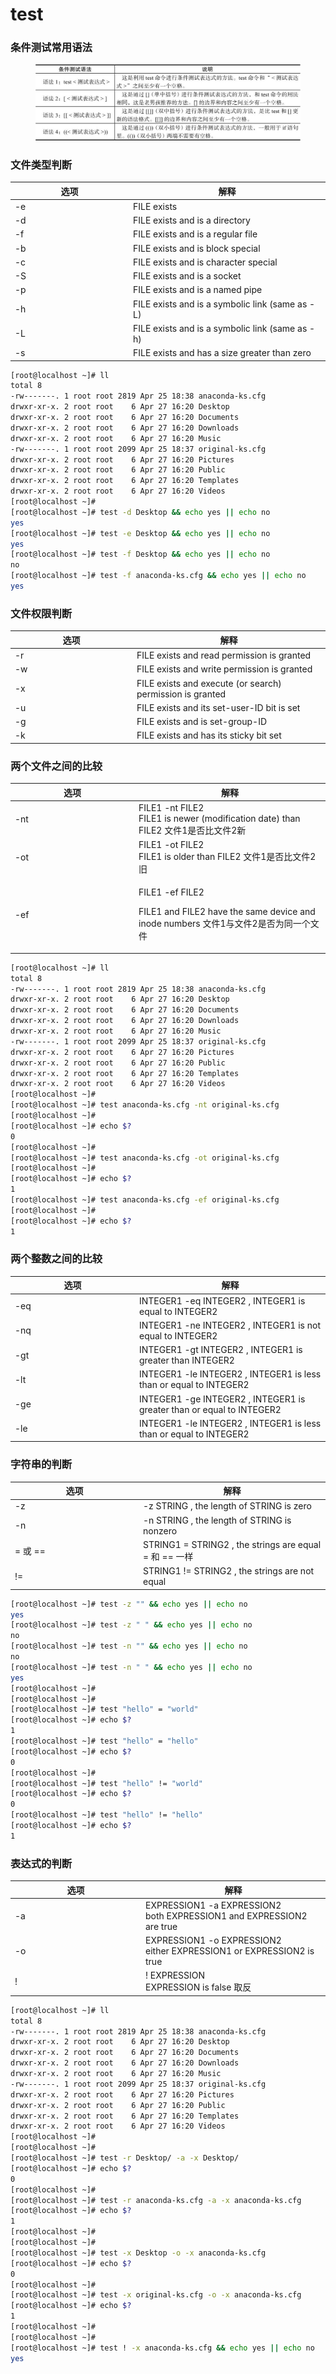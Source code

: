 # test

### 条件测试常用语法

<figure><img src="../../.gitbook/assets/image (4).png" alt=""><figcaption></figcaption></figure>



### 文件类型判断

<table><thead><tr><th width="175">选项</th><th>解释</th></tr></thead><tbody><tr><td>-e</td><td>FILE exists</td></tr><tr><td>-d</td><td>FILE exists and is a directory</td></tr><tr><td>-f</td><td>FILE exists and is a regular file</td></tr><tr><td>-b</td><td>FILE exists and is block special</td></tr><tr><td>-c</td><td>FILE exists and is character special</td></tr><tr><td>-S</td><td>FILE exists and is a socket</td></tr><tr><td>-p</td><td>FILE exists and is a named pipe</td></tr><tr><td>-h</td><td>FILE exists and is a symbolic link (same as -L)</td></tr><tr><td>-L</td><td>FILE exists and is a symbolic link (same as -h)</td></tr><tr><td>-s</td><td>FILE exists and has a size greater than zero</td></tr></tbody></table>

```bash
[root@localhost ~]# ll
total 8
-rw-------. 1 root root 2819 Apr 25 18:38 anaconda-ks.cfg
drwxr-xr-x. 2 root root    6 Apr 27 16:20 Desktop
drwxr-xr-x. 2 root root    6 Apr 27 16:20 Documents
drwxr-xr-x. 2 root root    6 Apr 27 16:20 Downloads
drwxr-xr-x. 2 root root    6 Apr 27 16:20 Music
-rw-------. 1 root root 2099 Apr 25 18:37 original-ks.cfg
drwxr-xr-x. 2 root root    6 Apr 27 16:20 Pictures
drwxr-xr-x. 2 root root    6 Apr 27 16:20 Public
drwxr-xr-x. 2 root root    6 Apr 27 16:20 Templates
drwxr-xr-x. 2 root root    6 Apr 27 16:20 Videos
[root@localhost ~]# 
[root@localhost ~]# test -d Desktop && echo yes || echo no
yes
[root@localhost ~]# test -e Desktop && echo yes || echo no
yes
[root@localhost ~]# test -f Desktop && echo yes || echo no
no
[root@localhost ~]# test -f anaconda-ks.cfg && echo yes || echo no
yes
```



### 文件权限判断

<table><thead><tr><th width="181">选项</th><th>解释</th></tr></thead><tbody><tr><td>-r</td><td>FILE exists and read permission is granted</td></tr><tr><td>-w</td><td>FILE exists and write permission is granted</td></tr><tr><td>-x</td><td>FILE exists and execute (or search) permission is granted</td></tr><tr><td>-u</td><td>FILE exists and its set-user-ID bit is set</td></tr><tr><td>-g</td><td>FILE exists and is set-group-ID</td></tr><tr><td>-k</td><td>FILE exists and has its sticky bit set</td></tr></tbody></table>



### 两个文件之间的比较

<table><thead><tr><th width="184">选项</th><th>解释</th></tr></thead><tbody><tr><td>-nt</td><td>FILE1 -nt FILE2<br>FILE1 is newer (modification date) than FILE2 文件1是否比文件2新</td></tr><tr><td>-ot</td><td>FILE1 -ot FILE2<br>FILE1 is older than FILE2 文件1是否比文件2旧</td></tr><tr><td>-ef</td><td><p>FILE1 -ef FILE2</p><p>FILE1 and FILE2 have the same device and inode numbers 文件1与文件2是否为同一个文件</p></td></tr></tbody></table>

```bash
[root@localhost ~]# ll
total 8
-rw-------. 1 root root 2819 Apr 25 18:38 anaconda-ks.cfg
drwxr-xr-x. 2 root root    6 Apr 27 16:20 Desktop
drwxr-xr-x. 2 root root    6 Apr 27 16:20 Documents
drwxr-xr-x. 2 root root    6 Apr 27 16:20 Downloads
drwxr-xr-x. 2 root root    6 Apr 27 16:20 Music
-rw-------. 1 root root 2099 Apr 25 18:37 original-ks.cfg
drwxr-xr-x. 2 root root    6 Apr 27 16:20 Pictures
drwxr-xr-x. 2 root root    6 Apr 27 16:20 Public
drwxr-xr-x. 2 root root    6 Apr 27 16:20 Templates
drwxr-xr-x. 2 root root    6 Apr 27 16:20 Videos
[root@localhost ~]# 
[root@localhost ~]# test anaconda-ks.cfg -nt original-ks.cfg 
[root@localhost ~]# 
[root@localhost ~]# echo $?
0
[root@localhost ~]# 
[root@localhost ~]# test anaconda-ks.cfg -ot original-ks.cfg 
[root@localhost ~]# 
[root@localhost ~]# echo $?
1
[root@localhost ~]# test anaconda-ks.cfg -ef original-ks.cfg 
[root@localhost ~]# 
[root@localhost ~]# echo $?
1
```



### 两个整数之间的比较

<table><thead><tr><th width="185">选项</th><th>解释</th></tr></thead><tbody><tr><td>-eq</td><td>INTEGER1 -eq INTEGER2 , INTEGER1 is equal to INTEGER2</td></tr><tr><td>-nq</td><td>INTEGER1 -ne INTEGER2 , INTEGER1 is not equal to INTEGER2</td></tr><tr><td>-gt</td><td>INTEGER1 -gt INTEGER2 , INTEGER1 is greater than INTEGER2</td></tr><tr><td>-lt</td><td>INTEGER1 -le INTEGER2 , INTEGER1 is less than or equal to INTEGER2</td></tr><tr><td>-ge</td><td>INTEGER1 -ge INTEGER2 , INTEGER1 is greater than or equal to INTEGER2</td></tr><tr><td>-le</td><td>INTEGER1 -le INTEGER2 , INTEGER1 is less than or equal to INTEGER2</td></tr></tbody></table>



### 字符串的判断

<table><thead><tr><th width="191">选项</th><th>解释</th></tr></thead><tbody><tr><td>-z</td><td>-z STRING , the length of STRING is zero</td></tr><tr><td>-n</td><td>-n STRING , the length of STRING is nonzero</td></tr><tr><td>= 或 ==</td><td>STRING1 = STRING2 , the strings are equal  = 和 == 一样</td></tr><tr><td>!=</td><td>STRING1 != STRING2 , the strings are not equal</td></tr></tbody></table>

```bash
[root@localhost ~]# test -z "" && echo yes || echo no
yes
[root@localhost ~]# test -z " " && echo yes || echo no
no
[root@localhost ~]# test -n "" && echo yes || echo no
no
[root@localhost ~]# test -n " " && echo yes || echo no
yes
[root@localhost ~]#
[root@localhost ~]#
[root@localhost ~]# test "hello" = "world"
[root@localhost ~]# echo $?
1
[root@localhost ~]# test "hello" = "hello"
[root@localhost ~]# echo $?
0
[root@localhost ~]# 
[root@localhost ~]# test "hello" != "world"
[root@localhost ~]# echo $?
0
[root@localhost ~]# test "hello" != "hello"
[root@localhost ~]# echo $?
1
```



### 表达式的判断

<table><thead><tr><th width="195">选项</th><th>解释</th></tr></thead><tbody><tr><td>-a</td><td>EXPRESSION1 -a EXPRESSION2<br>both EXPRESSION1 and EXPRESSION2 are true</td></tr><tr><td>-o</td><td>EXPRESSION1 -o EXPRESSION2<br>either EXPRESSION1 or EXPRESSION2 is true</td></tr><tr><td>!</td><td>! EXPRESSION<br>EXPRESSION is false 取反</td></tr></tbody></table>

```bash
[root@localhost ~]# ll
total 8
-rw-------. 1 root root 2819 Apr 25 18:38 anaconda-ks.cfg
drwxr-xr-x. 2 root root    6 Apr 27 16:20 Desktop
drwxr-xr-x. 2 root root    6 Apr 27 16:20 Documents
drwxr-xr-x. 2 root root    6 Apr 27 16:20 Downloads
drwxr-xr-x. 2 root root    6 Apr 27 16:20 Music
-rw-------. 1 root root 2099 Apr 25 18:37 original-ks.cfg
drwxr-xr-x. 2 root root    6 Apr 27 16:20 Pictures
drwxr-xr-x. 2 root root    6 Apr 27 16:20 Public
drwxr-xr-x. 2 root root    6 Apr 27 16:20 Templates
drwxr-xr-x. 2 root root    6 Apr 27 16:20 Videos
[root@localhost ~]# 
[root@localhost ~]# 
[root@localhost ~]# test -r Desktop/ -a -x Desktop/
[root@localhost ~]# echo $?
0
[root@localhost ~]# 
[root@localhost ~]# test -r anaconda-ks.cfg -a -x anaconda-ks.cfg 
[root@localhost ~]# echo $?
1
[root@localhost ~]# 
[root@localhost ~]# 
[root@localhost ~]# test -x Desktop -o -x anaconda-ks.cfg 
[root@localhost ~]# echo $?
0
[root@localhost ~]# 
[root@localhost ~]# test -x original-ks.cfg -o -x anaconda-ks.cfg 
[root@localhost ~]# echo $?
1
[root@localhost ~]# 
[root@localhost ~]# 
[root@localhost ~]# test ! -x anaconda-ks.cfg && echo yes || echo no
yes
```
